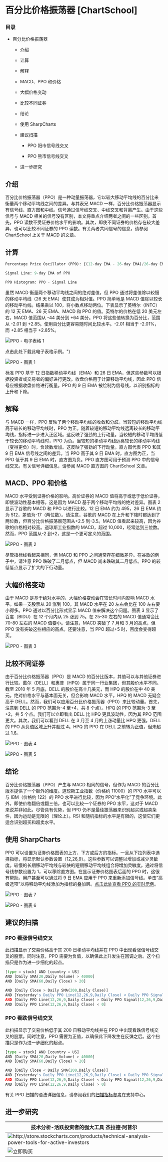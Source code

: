 # 百分比价格振荡器 [ChartSchool]

### 目录

+   百分比价格振荡器

    +   介绍

    +   计算

    +   解释

    +   MACD、PPO 和价格

    +   大幅价格变动

    +   比较不同证券

    +   结论

    +   使用 SharpCharts

    +   建议扫描

        +   PPO 阳市信号线交叉

        +   PPO 熊市信号线交叉

    +   进一步研究

## 介绍

百分比价格振荡器（PPO）是一种动量振荡器，它以较大移动平均线的百分比来衡量两个移动平均线之间的差异。与其表兄 MACD 一样，百分比价格振荡器显示有信号线、直方图和中线。信号通过信号线交叉、中线交叉和背离产生。由于这些信号与 MACD 相关的信号没有区别，本文将重点介绍两者之间的一些区别。首先，PPO 读数不受证券价格水平的影响。其次，即使不同证券的价格存在较大差异，也可以比较不同证券的 PPO 读数。有关两者共同信号的信息，请参阅 ChartSchool 上关于 MACD 的文章。

## 计算

```py
Percentage Price Oscillator (PPO): {(12-day EMA - 26-day EMA)/26-day EMA} x 100

Signal Line: 9-day EMA of PPO

PPO Histogram: PPO - Signal Line

```

虽然 MACD 衡量两个移动平均线之间的绝对差值，但 PPO 通过将差值除以较慢的移动平均线（26 天 EMA）使其成为相对值。PPO 简单地是 MACD 值除以较长的移动平均线。结果乘以 100，将小数点移动两位。下表显示了英特尔（INTC）的 12 天 EMA、26 天 EMA、MACD 和 PPO 的值。英特尔的价格在低 20 美元左右，MACD 值范围从 -44 美分到 +64 美分。PPO 将这些值转换为百分比，范围从 -2.01 到 +2.85。使用百分比更容易随时间比较水平。-2.01 相当于 -2.01%，而 +2.85 相当于 +2.85%。

![PPO - 电子表格 1](img/feeb3985cc37a52c91cea9e164ebbe18.jpg "PPO - 电子表格 1")

点击此处下载此电子表格示例。")

![PPO - 图表 1](img/1fa37710aaf5da2b2c5b012d4b48e61e.jpg "PPO - 图表 1")

标准 PPO 基于 12 日指数移动平均线（EMA）和 26 日 EMA，但这些参数可以根据投资者或交易者的偏好进行更改。收盘价格用于计算移动平均线，因此 PPO 信号应根据收盘价格进行衡量。PPO 的 9 日 EMA 被绘制为信号线，以识别指标的上升和下降。

## 解释

与 MACD 一样，PPO 反映了两个移动平均线的收敛和分歧。当较短的移动平均线高于较长的移动平均线时，PPO 为正。随着较短的移动平均线远离较长的移动平均线，指标进一步进入正区域。这反映了强劲的上行动量。当较短的移动平均线低于较长的移动平均线时，PPO 为负。当较短的移动平均线远离较长的移动平均线（变得更负）时，负读数增加。这反映了强劲的下行动量。直方图代表 PPO 和其 9 日 EMA 信号线之间的差异。当 PPO 高于其 9 日 EMA 时，直方图为正，当 PPO 低于其 9 日 EMA 时，直方图为负。PPO 直方图可用于预测 PPO 中的信号线交叉。有关信号详细信息，请参阅 MACD 直方图的 ChartSchool 文章。

## MACD、PPO 和价格

MACD 水平受到证券价格的影响。高价证券的 MACD 值将高于或低于低价证券，即使波动性基本相等。这是因为 MACD 基于两个移动平均线的绝对差异。图表 2 显示了谷歌的 MACD 和 PPO 以进行比较。12 日 EMA 约为 495，26 日 EMA 约为 512，差值为-17（两位数）。请注意，谷歌的 MACD 在上升和下降时都达到了两位数，但百分比价格振荡器范围从+2.5 到-3.5。MACD 值看起来较高，因为谷歌的价格相对较高。道琼斯工业指数的 MACD，超过 10,000，经常达到三位数。然而，PPO 范围从-2 到+2，这是一个更可定义的范围。

![PPO - 图表 2](img/b68ad8f268f627526c03d429d6b7cf76.jpg "PPO - 图表 2")

尽管指标线看起来相同，但 MACD 和 PPO 之间通常存在细微差异。在谷歌的例子中，请注意 PPO 跌破了二月低点，但 MACD 尚未跌破其二月低点。PPO 的较低低点显示了扩大的下行动量。

## 大幅价格变动

由于 MACD 是基于绝对水平的，大幅价格变动会在较长时间内影响 MACD 水平。如果一支股票从 20 涨到 100，其 MACD 水平在 20 左右会比在 100 左右要小得多。PPO 通过以百分比形式显示 MACD 值来解决这个问题。图表 3 显示了百度（BIDU）在 12 个月内从 25 涨到 75。在 25-30 左右的 MACD 值通常会比 70-80 左右的 MACD 值要小。请注意，MACD 突破了 7 月和 3 月的高点，但 PPO 没有突破这些相应的高点。还要注意，当 PPO 超过+5 时，百度会变得超买。

![PPO - 图表 3](img/babd0c1366955faf4d73da738a5fe4d6.jpg "PPO - 图表 3")

## 比较不同证券

由于百分比价格振荡器（PPO）是 MACD 的百分比版本，其值可以与其他证券进行比较。戴尔（DELL）和惠普（HPQ）属于同一行业集团，但其股价水平不同。截至 2010 年 5 月底，DELL 的股价在高十几美元，而 HPQ 的股价在中 40 美元。绝对价格水平与基本面无关，但会影响 MACD 水平。HPQ 的 MACD 无疑会高于 DELL。然而，我们可以应用百分比价格振荡器（PPO）来比较动量。首先，注意到 DELL 的 PPO 范围为-4 至+4，共 8 个点）。HPQ 的 PPO 范围为-3 至+2，共 5 个点。我们可以立即看出 DELL 比 HPQ 更具波动性，因为其 PPO 范围更大。其次，我们可以看到 DELL 在 3 月至 4 月的上涨动量比 HPQ 更强。DELL 的 PPO 从负值区域上升并超过 4。HPQ 的 PPO 在 DELL 之前转为正值，但未超过 1.6。

![PPO - 图表 4](img/3a830512b30d595878959d86e2cf2bc1.jpg "PPO - 图表 4")

![PPO - 图表 5](img/d1c7e0c90b92aaf0ed49acbbfe7dc18c.jpg "PPO - 图表 5")

## 结论

百分比价格振荡器（PPO）产生与 MACD 相同的信号，但作为 MACD 的百分比版本提供了一个额外的维度。道琼斯工业指数（价格约 11000）的 PPO 水平可以与 IBM（价格约 122）的 PPO 水平进行比较，因为 PPO“水平化”了竞争环境。此外，即使价格翻倍或翻三倍，也可以比较一个证券的 PPO 水平，这对于 MACD 来说并非如此。尽管具有优势，但 PPO 仍不是最佳振荡器来识别超买或超卖条件，因为运动是无限的（理论上）。RSI 和随机指标的水平是有限的，这使它们更适合识别超买和超卖水平。

## 使用 SharpCharts

PPO 可以设置为证券价格图表的上方、下方或后方的指标。一旦从下拉列表中选择指标，将显示默认参数设置（12,26,9）。这些参数可以调整以增加或减少灵敏度。较慢的长期移动平均线与较快的短期移动平均线组合将增加灵敏度。通过将信号线参数设置为 1，可以移除直方图。在显示证券价格图表后面的 PPO 时，这很有帮助。用户甚至可以通过将 9 日 EMA 应用于 PPO 来重新添加信号线。单击“高级选项”以将移动平均线添加为指标的叠加层。[点击此处查看 PPO 的实时示例](http://stockcharts.com/h-sc/ui?s=$INDU&p=D&yr=0&mn=6&dy=0&id=p81462571466&listNum=30&a=201062788 "http://stockcharts.com/h-sc/ui?s=$INDU&p=D&yr=0&mn=6&dy=0&id=p81462571466&listNum=30&a=201062788")。

![PPO - 图表 7](img/05c008550c47d098135d4d45fd4708c9.jpg "PPO - 图表 7")

![PPO - 图表 6](img/d4aff4f51a1507d181bc90a7345f3b82.jpg "PPO - 图表 6")

## 建议的扫描

### PPO 看涨信号线交叉

此扫描显示了交易价格高于其 200 日移动平均线并在 PPO 中出现看涨信号线交叉的股票。同时注意，PPO 需要为负值，以确保此上升发生在回调之后。这个扫描只是作为进一步细化的起点。

```py
[type = stock] AND [country = US] 
AND [Daily SMA(20,Daily Volume) > 40000] 
AND [Daily SMA(60,Daily Close) > 20] 

AND [Daily Close > Daily SMA(200,Daily Close)] 
AND [Yesterday's Daily PPO Line(12,26,9,Daily Close) < Daily PPO Signal(12,26,9,Daily Close)] 
AND [Daily PPO Line(12,26,9,Daily Close) > Daily PPO Signal(12,26,9,Daily Close)] 
AND [Daily PPO Line(12,26,9,Daily Close) < 0]
```

### PPO 看跌信号线交叉

此扫描显示了交易价格低于其 200 日移动平均线并在 PPO 中出现看跌信号线交叉的股票。同时注意，PPO 需要为正值，以确保此下降发生在反弹之后。这个扫描只是作为进一步细化的起点。

```py
[type = stock] AND [country = US] 
AND [Daily SMA(20,Daily Volume) > 40000] 
AND [Daily SMA(60,Daily Close) > 20] 

AND [Daily Close < Daily SMA(200,Daily Close)] 
AND [Yesterday's Daily PPO Line(12,26,9,Daily Close) > Daily PPO Signal(12,26,9,Daily Close)] 
AND [Daily PPO Line(12,26,9,Daily Close) < Daily PPO Signal(12,26,9,Daily Close)] 
AND [Daily PPO Line(12,26,9,Daily Close) > 0]
```

有关 PPO 扫描的语法详细信息，请参阅我们的[扫描指标参考](http://stockcharts.com/docs/doku.php?id=scans:indicators#percentage_price_oscillator_ppo "http://stockcharts.com/docs/doku.php?id=scans:indicators#percentage_price_oscillator_ppo")在支持中心。

## 进一步研究

| **技术分析-活跃投资者的强大工具** 杰拉德·阿普尔 |
| --- |
| ![](http://store.stockcharts.com/products/technical-analysis-power-tools-for-active-investors "http://store.stockcharts.com/products/technical-analysis-power-tools-for-active-investors") |
| ![立即购买](http://store.stockcharts.com/products/technical-analysis-power-tools-for-active-investors "http://store.stockcharts.com/products/technical-analysis-power-tools-for-active-investors") |
